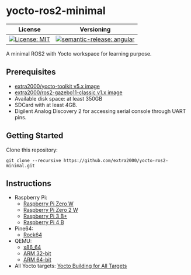 # yocto-ros2-minimal

| License | Versioning |
| ------- | ---------- |
| [![License: MIT](https://img.shields.io/badge/License-MIT-yellow.svg)](https://opensource.org/licenses/MIT) | [![semantic-release: angular](https://img.shields.io/badge/semantic--release-angular-e10079?logo=semantic-release)](https://github.com/semantic-release/semantic-release) |

A minimal ROS2 with Yocto workspace for learning purpose.


## Prerequisites

* [extra2000/yocto-toolkit v5.x image](https://github.com/extra2000/yocto-toolkit)
* [extra2000/ros2-gazebo11-classic v1.x image](https://github.com/extra2000/ros2-gazebo11-classic)
* Available disk space: at least 350GB
* SDCard with at least 4GB.
* Digilent Analog Discovery 2 for accessing serial console through UART pins.


## Getting Started

Clone this repository:
```
git clone --recursive https://github.com/extra2000/yocto-ros2-minimal.git
```


## Instructions

* Raspberry Pi:
    * [Raspberry Pi Zero W](docs/yocto/specifics/rpizero-w.md)
    * [Raspberry Pi Zero 2 W](docs/yocto/specifics/rpizero2-w.md)
    * [Raspberry Pi 3 B+](docs/yocto/specifics/rpi3bp.md)
    * [Raspberry Pi 4 B](docs/yocto/specifics/rpi4b.md)
* Pine64:
    * [Rock64](docs/yocto/specifics/rock64.md)
* QEMU:
    * [x86_64](docs/yocto/specifics/qemux86-64.md)
    * [ARM 32-bit](docs/yocto/specifics/qemuarm.md)
    * [ARM 64-bit](docs/yocto/specifics/qemuarm64.md)
* All Yocto targets: [Yocto Building for All Targets](docs/yocto/all-targets.md)
